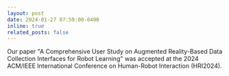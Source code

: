 ```yaml
---
layout: post
date: 2024-01-27 07:59:00-0400
inline: true
related_posts: false
---
```


Our paper "A Comprehensive User Study on Augmented Reality-Based Data Collection Interfaces for Robot Learning" was accepted at the 2024 ACM/IEEE International Conference on Human-Robot Interaction (HRI2024).
